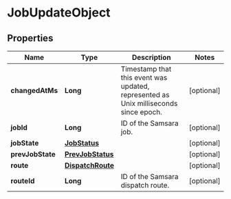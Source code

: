 
# JobUpdateObject

## Properties
Name | Type | Description | Notes
------------ | ------------- | ------------- | -------------
**changedAtMs** | **Long** | Timestamp that this event was updated, represented as Unix milliseconds since epoch. |  [optional]
**jobId** | **Long** | ID of the Samsara job. |  [optional]
**jobState** | [**JobStatus**](JobStatus.md) |  |  [optional]
**prevJobState** | [**PrevJobStatus**](PrevJobStatus.md) |  |  [optional]
**route** | [**DispatchRoute**](DispatchRoute.md) |  |  [optional]
**routeId** | **Long** | ID of the Samsara dispatch route. |  [optional]



